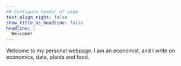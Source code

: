 ```yaml
---
## Configure header of page
text_align_right: false
show_title_as_headline: false
headline: |
  Welcome!
---
```


<!-- this is a subheadline -->
Welcome to my personal webpage. I am an economist, and I write on economics, data, plants and food. 

